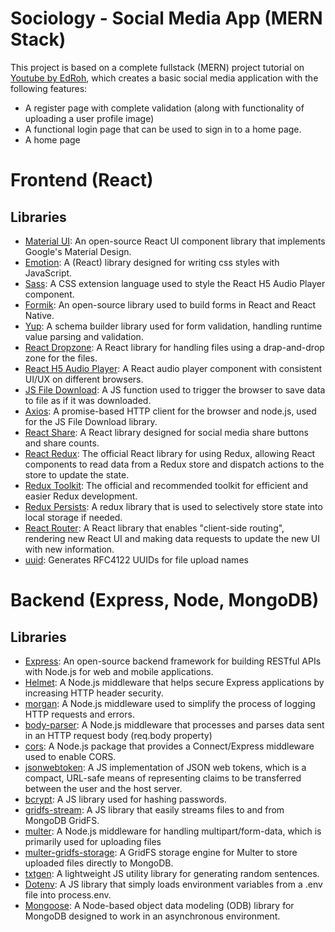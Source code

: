 # Sociology - Social Media App (MERN Stack)

This project is based on a complete fullstack (MERN) project tutorial on [Youtube by EdRoh](https://www.youtube.com/watch?v=K8YELRmUb5o), which creates a basic social media application with the following features:

 - A register page with complete validation (along with functionality of uploading a user profile image) 
 - A functional login page that can be used to sign in to a home page.
 - A home page





# Frontend (React)
## Libraries

 * [Material UI](https://mui.com/): An open-source React UI component library that implements Google's Material Design.
 * [Emotion](https://emotion.sh/docs/introduction): A (React) library designed for writing css styles with JavaScript.
 * [Sass](https://sass-lang.com/): A CSS extension language used to style the React H5 Audio Player component.
 * [Formik](https://formik.org/): An open-source library used to build forms in React and React Native.
 * [Yup](https://github.com/jquense/yup): A schema builder library used for form validation, handling runtime value parsing and validation.
 * [React Dropzone](https://react-dropzone.js.org/): A React library for handling files using a drap-and-drop zone for the files.
 * [React H5 Audio Player](https://github.com/lhz516/react-h5-audio-player): A React audio player component with consistent UI/UX on different browsers.
 * [JS File Download](https://github.com/kennethjiang/js-file-download): A JS function used to trigger the browser to save data to file as if it was downloaded.
 * [Axios](https://github.com/axios/axios): A promise-based HTTP client for the browser and node.js, used for the JS File Download library.
 * [React Share](https://github.com/nygardk/react-share#readme): A React library designed for social media share buttons and share counts.
 * [React Redux](https://react-redux.js.org/): The official React library for using Redux, allowing React components to read data from a Redux store and dispatch actions to the store to update the state.
 * [Redux Toolkit](https://redux-toolkit.js.org/): The official and recommended toolkit for efficient and easier Redux development.
 * [Redux Persists](https://github.com/rt2zz/redux-persist#readme): A redux library that is used to selectively store state into local storage if needed.
 * [React Router](https://reactrouter.com/en/main): A React library that enables "client-side routing", rendering new React UI and making data requests to update the new UI with new information.
 * [uuid](https://github.com/uuidjs/uuid#readme): Generates RFC4122 UUIDs for file upload names




# Backend (Express, Node, MongoDB)
## Libraries

 * [Express](https://expressjs.com/): An open-source backend framework for building RESTful APIs with Node.js for web and mobile applications.
 * [Helmet](https://helmetjs.github.io/): A Node.js middleware that helps secure Express applications by increasing HTTP header security.
 * [morgan](https://github.com/expressjs/morgan#readme): A Node.js middleware used to simplify the process of logging HTTP requests and errors.
 * [body-parser](https://github.com/expressjs/body-parser#readme): A Node.js middleware that processes and parses data sent in an HTTP request body (req.body property)
 * [cors](https://github.com/expressjs/cors#readme): A Node.js package that provides a Connect/Express middleware used to enable CORS.
 * [jsonwebtoken](https://github.com/auth0/node-jsonwebtoken#readme): A JS implementation of JSON web tokens, which is a compact, URL-safe means of representing claims to be transferred between the user and the host server.
 * [bcrypt](https://github.com/kelektiv/node.bcrypt.js#readme): A JS library used for hashing passwords.
 * [gridfs-stream](https://github.com/aheckmann/gridfs-stream): A JS library that easily streams files to and from MongoDB GridFS.
 * [multer](https://github.com/expressjs/multer#readme): A Node.js middleware for handling multipart/form-data, which is primarily used for uploading files
 * [multer-gridfs-storage](https://github.com/devconcept/multer-gridfs-storage): A GridFS storage engine for Multer to store uploaded files directly to MongoDB.
 * [txtgen](https://github.com/ndaidong/txtgen): A lightweight JS utility library for generating random sentences.
 * [Dotenv](https://github.com/motdotla/dotenv#readme): A JS library that simply loads environment variables from a .env file into process.env.
 * [Mongoose](https://mongoosejs.com/): A Node-based object data modeling (ODB) library for MongoDB designed to work in an asynchronous environment.




